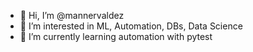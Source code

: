 - 👋 Hi, I’m @mannervaldez
- 👀 I’m interested in ML, Automation, DBs, Data Science
- 🌱 I’m currently learning automation with pytest


